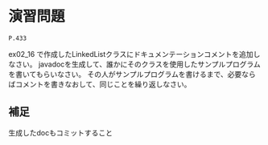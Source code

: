 
演習問題
========

`P.433`

ex02_16 で作成したLinkedListクラスにドキュメンテーションコメントを追加しなさい。
javadocを生成して、誰かにそのクラスを使用したサンプルプログラムを書いてもらいなさい。
その人がサンプルプログラムを書けるまで、必要ならばコメントを書きなおして、同じことを繰り返しなさい。

## 補足

生成したdocもコミットすること

